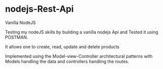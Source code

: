 # nodejs-Rest-Api

Vanilla NodeJS

Testing my nodeJS skills by building a vanilla nodejs Api and Tested it using POSTMAN.

It allows one to create, read, update and delete products

Implemented using the Model-view-Controller architectural patterns with Models handling the data and controllers handling the routes.